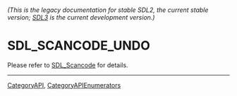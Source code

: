 ###### (This is the legacy documentation for stable SDL2, the current stable version; [SDL3](https://wiki.libsdl.org/SDL3/) is the current development version.)
# SDL_SCANCODE_UNDO

Please refer to [SDL_Scancode](SDL_Scancode) for details.

----
[CategoryAPI](CategoryAPI), [CategoryAPIEnumerators](CategoryAPIEnumerators)

